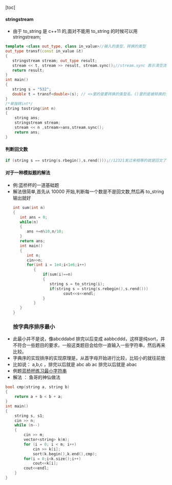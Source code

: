 [toc]

#### stringstream

- 由于 to_string 是 c++11 的,面对不能用 to_string 的时候可以用 stringstream;

```C++ {.line-numbers}
template <class out_type, class in_value>//输入的类型，转换的类型
out_type transf(const in_value &t)
{
   stringstream stream; out_type result;
   stream << t, stream >> result, stream.sync();//stream.sync 表示清空流,因为ss会调用大量的内存
   return result;
}
int main()
{
   string s = "532";
   double t = transf<double>(s); // <>里的是要转换的类型名，()里的是被转换的变量名
}
/*单独转int*/
string tostring(int n)
{
    string ans;
    stringstream stream;
    stream << n ,stream>>ans,stream.sync();
    return ans;
}
```

#### 判断回文数

```C++ {.line-numbers}
if (string s == string(s.rbegin(),s.rend()));//12321发过来相等的就是回文了。
```

#### 对于一种模拟题的解法

- 例:蓝桥杯的一道基础题 [](http://lx.lanqiao.cn/problem.page?gpid=T48)
- 解法很简单,首先从 10000 开始,判断每一个数是不是回文数,然后再 to_string 输出就好
  ```C++ {.line-numbers}
  int sum(int n)
  {
     int ans = 0;
     while(n)
     {
        ans +=n%10,n/10;
     }
     return ans;
     int main()
     {
        int n;
        cin>>n;
        for(int i = 1e4;i<1e6;i++)
           {
               if(sum(i)==n)
               {
                  string s = to_string(i);
                  if(string s = string(s.rebegin(),s.rend()))
                        cout<<s<<endl;
               }
           }
     }
  }
  ```
   ### 按字典序排序最小
- 此最小并不是说，像abcddabd 排完以后变成 aabbcddd，这样是纯sort，并不符合一些题目的要求，一般这类题目会给你一直输入一些字符串，然后再来比较。
- 字典序的实现排序的实现原理是，从首字母开始进行比较，比较小的就往前放
- 比如说： a,b,c ，排完以后就是 abc  ab ac 排完以后就是 abac
- 例题[蓝桥杯练习最小字符串](http://lx.lanqiao.cn/problem.page?gpid=T3001)
- 解法 ： 鱼哥的神仙做法
```C++ {.line-numbers} 
bool cmp(string a, string b)
{
    return a + b < b + a;
}
int main()
{
    string s, s1;
    cin >> n;
    while (n--)
    {
        cin >> m;
        vector<string> k(m);
        for (i = 0; i < m; i++)
            cin >> k[i];
            sort(k.begin(),k.end(),cmp);
        for(i = 0;i<k.size();i++)
            cout<<k[i];
        cout<<endl;
    }
}
```